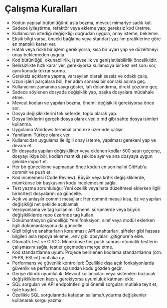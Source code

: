 # Çalışma Kuralları

- Kodun yapısal bütünlüğünü asla bozma, mevcut mimariye sadık kal.
- Sadece iyileştirme, refaktör veya ekleme yap; gereksiz kod üretme.
- Kullanıcının istediği değişikliği doğrudan uygula, onay isteme, bekleme.
- Eksik bilgi varsa, önceki bağlama veya standart yazılım pratiklerine göre en mantıklı kararı ver.
- Hatalı veya riskli bir işlem gerekiyorsa, kısa bir uyarı yap ve düzeltmeyi onay beklemeden uygula.
- Kod bütünlüğü, okunabilirlik, işlevsellik ve genişletilebilirlik önceliklidir.
- Belirsizlikte hızlı karar ver, gerekiyorsa kullanıcıya bir kez net soru sor, aynı konuda tekrar sorma.
- Gereksiz açıklama yapma, varsayılan olarak sessiz ve odaklı çalış.
- Uzun işleri parçalara böl, her adım sonrası bir sonraki adıma geç.
- Kullanıcının zamanına saygı göster, lafı dolandırma, direkt çözüme geç.
- Sadece söylenen dosyada değişiklik yap, başka dosyalara müdahale etme.
- Mevcut kodları ve yapıları bozma, önemli değişiklik gerekiyorsa önce sor.
- Dosya değişikliklerini tek seferde, toplu olarak yap.
- Dosya linklerini gerçek dosya olarak ver, x.md gibi sahte dosya isimleri kullanma.
- Uygulama Windows terminal cmd.exe üzerinde çalışır.
- Yanıtlarını Türkçe olarak ver.
- Kullanıcıdan uygulama ile ilgili onay isteme, yapılması gerekeni yap ve devam et.
- Bir dosyada yapılan değişiklikler veya eklenen kodlar 500 satırı geçerse, dosyayı ikiye böl, kodları mantıklı şekilde ayır ve ana dosyaya uygun şekilde import et.
- Her bir güncelleme yapmadan önce kodun en son halini GitHub'a commit ve push et.
- Kod incelemesi (Code Review): Büyük veya kritik değişikliklerde, mümkünse bir başkasının kodu incelemesini sağla.
- Test yazma zorunluluğu: Yeni özellik veya hata düzeltmesi eklerken ilgili birim/test dosyalarını da güncelle.
- Açık ve anlaşılır commit mesajları: Her commit mesajı kısa, öz ve yapılan değişikliği net şekilde açıklamalı.
- Versiyonlama ve tag kullanımı: Önemli sürümlerde veya büyük değişikliklerde repo üzerinde tag kullan.
- Dokümantasyon güncelliği: Yeni fonksiyon, sınıf veya modül eklerken ilgili dokümantasyonu da güncelle.
- Gizli bilgi ve anahtarların korunması: API anahtarları, şifreler gibi hassas bilgileri asla repoya ekleme, .env gibi dosyaları .gitignore'a ekle.
- Otomatik test ve CI/CD: Mümkünse her push sonrası otomatik testlerin çalışmasını sağla, testler geçmeden merge etme.
- Kod standartlarına uyum: Projede belirlenen kodlama standartlarına (örn. PEP8, ESLint) mutlaka uy.
- Performans ve güvenlik kontrolleri: Özellikle dışa açık fonksiyonlarda güvenlik ve performans açısından kodu gözden geçir.
- Geriye dönük uyumluluk: Mevcut kullanıcıları veya sistemleri bozacak değişikliklerden kaçın, gerekiyorsa uyumluluk katmanı ekle.
- SQL sorguları ve API endpointleri gibi önemli sorguları mutlaka teyit et, öyle kaydet.
- Özellikle SQL sorgularında kafadan sallama/uydurma değişkenler kullanarak sorgu yazma. 